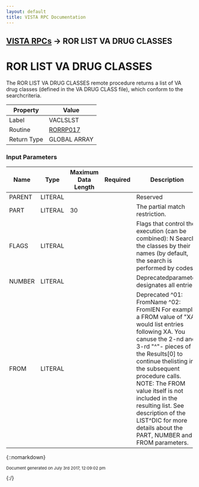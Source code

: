 ```yaml
---
layout: default
title: VISTA RPC Documentation
---
```


## [VISTA RPCs](TableOfContents) &#8594; ROR LIST VA DRUG CLASSES
# ROR LIST VA DRUG CLASSES

The ROR LIST VA DRUG CLASSES remote procedure returns a list of VA drug classes (defined in the VA DRUG CLASS file), which conform to the searchcriteria.

Property | Value
--- | ---
Label | VACLSLST
Routine | [RORRP017](http://code.osehra.org/dox/Routine_RORRP017_source.html)
Return Type | GLOBAL ARRAY


### Input Parameters

Name | Type | Maximum Data Length | Required | Description
--- | --- | --- | --- | ---
PARENT | LITERAL |  |  | Reserved
PART | LITERAL | 30 |  | The partial match restriction.
FLAGS | LITERAL |  |  | Flags that control the execution (can be combined):   N  Search the classes by their names     (by default, the search is performed by codes)
NUMBER | LITERAL |  |  | Deprecatedparameter designates all entries.
FROM | LITERAL |  |  | Deprecated   ^01: FromName   ^02: FromIEN   For example, a FROM value of &quot;XA&quot; would list entries following XA. You canuse the 2-nd and 3-rd &quot;^&quot;- pieces of the Results[0] to continue thelisting in the subsequent procedure calls.   NOTE: The FROM value itself is not included in the      resulting list.   See description of the LIST^DIC for more details about the PART, NUMBER and FROM parameters.



{::nomarkdown} <br/><p style="font-size: 11px">Document generated on July 3rd 2017, 12:09:02 pm</p>{:/}